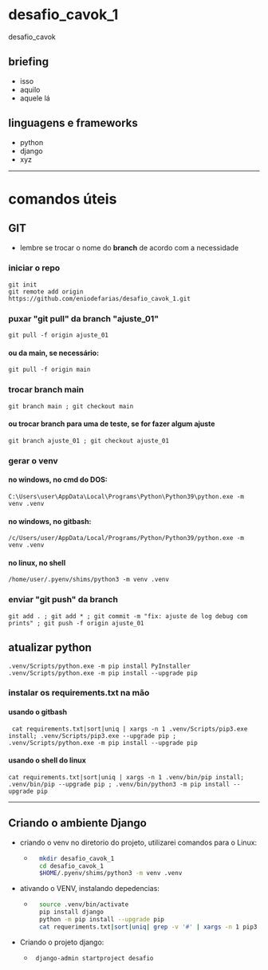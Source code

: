 # desafio_cavok_1
desafio_cavok


## briefing
 - isso
 - aquilo
 - aquele lá

## linguagens e frameworks
 - python
 - django
 - xyz








---

# comandos úteis

## GIT
 - lembre se trocar o nome do **branch** de acordo com a necessidade



### iniciar o repo
    git init
    git remote add origin https://github.com/eniodefarias/desafio_cavok_1.git



### puxar "git pull" da branch "ajuste_01"
    git pull -f origin ajuste_01


#### ou da main, se necessário:
    git pull -f origin main




### trocar branch main
    git branch main ; git checkout main 


#### ou trocar branch para uma de teste, se for fazer algum ajuste
    git branch ajuste_01 ; git checkout ajuste_01

### gerar o venv

#### no windows, no cmd do DOS:
    C:\Users\user\AppData\Local\Programs\Python\Python39\python.exe -m venv .venv

#### no windows, no gitbash:
    /c/Users/user/AppData/Local/Programs/Python/Python39/python.exe -m venv .venv

#### no linux, no shell
    /home/user/.pyenv/shims/python3 -m venv .venv


### enviar "git push" da branch
    git add . ; git add * ; git commit -m "fix: ajuste de log debug com prints" ; git push -f origin ajuste_01

## atualizar python
    .venv/Scripts/python.exe -m pip install PyInstaller
    .venv/Scripts/python.exe -m pip install --upgrade pip


### instalar os requirements.txt na mão
#### usando o gitbash
     cat requirements.txt|sort|uniq | xargs -n 1 .venv/Scripts/pip3.exe install; .venv/Scripts/pip3.exe --upgrade pip ; .venv/Scripts/python.exe -m pip install --upgrade pip

#### usando o shell do linux
    cat requirements.txt|sort|uniq | xargs -n 1 .venv/bin/pip install; .venv/bin/pip --upgrade pip ; .venv/bin/python3 -m pip install --upgrade pip


---

 ## Criando o ambiente Django

 - criando o venv no diretorio do projeto, utilizarei comandos para o Linux:
   -  ```bash
        mkdir desafio_cavok_1
        cd desafio_cavok_1
        $HOME/.pyenv/shims/python3 -m venv .venv
        ```

 - ativando o VENV, instalando depedencias:
   -  ```bash
        source .venv/bin/activate
        pip install django
        python -m pip install --upgrade pip
        cat requeriments.txt|sort|uniq| grep -v '#' | xargs -n 1 pip3 install
        ```

 - Criando o projeto django:
   - ```bash
      django-admin startproject desafio 
      ```



